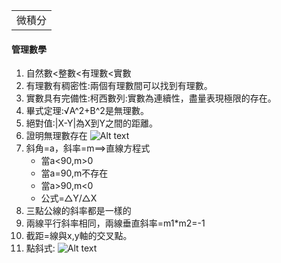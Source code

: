 <table>
    <tr>
        <td>微積分</td>
    </tr>
</table>

#### 管理數學
1.  自然數<整數<有理數<實數
2.  有理數有稠密性:兩個有理數間可以找到有理數。
3.  實數具有完備性:柯西數列:實數為連續性，盡量表現極限的存在。
4.  畢式定理:√A^2+B^2是無理數。
5.  絕對值:|X-Y|為X到Y之間的距離。
6.  證明無理數存在
![Alt text](https://imgur.com/eZuIZIG.png)
7. 斜角=a，斜率=m==>直線方程式
   + 當a<90,m>0
   + 當a=90,m不存在
   + 當a>90,m<0
   + 公式=△Y/△X
8.  三點公線的斜率都是一樣的
9.  兩線平行斜率相同，兩線垂直斜率=m1*m2=-1
10. 截距=線與x,y軸的交叉點。
11. 點斜式:
![Alt text](https://imgur.com/undefined.png)
